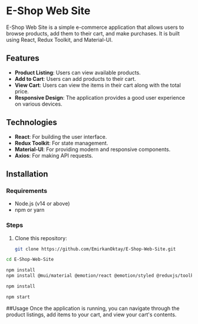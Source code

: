 # E-Shop Web Site

E-Shop Web Site is a simple e-commerce application that allows users to browse products, add them to their cart, and make purchases. It is built using React, Redux Toolkit, and Material-UI.

## Features

- **Product Listing**: Users can view available products.
- **Add to Cart**: Users can add products to their cart.
- **View Cart**: Users can view the items in their cart along with the total price.
- **Responsive Design**: The application provides a good user experience on various devices.

## Technologies

- **React**: For building the user interface.
- **Redux Toolkit**: For state management.
- **Material-UI**: For providing modern and responsive components.
- **Axios**: For making API requests.

## Installation

### Requirements

- Node.js (v14 or above)
- npm or yarn

### Steps

1. Clone this repository:

   ```bash
   git clone https://github.com/EmirkanOktay/E-Shop-Web-Site.git

```bash
cd E-Shop-Web-Site
```
```bash
npm install
npm install @mui/material @emotion/react @emotion/styled @reduxjs/toolkit react-redux axios react-icons react-router-dom
 ```
```bash
npm install
```

```bash
npm start
```

##Usage 
Once the application is running, you can navigate through the product listings, add items to your cart, and view your cart's contents.






